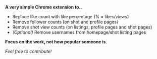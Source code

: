 **A very simple Chrome extension to..**

* Replace like count with like percentage (% = likes/views)
* Remove follower counts (on shot and profile pages)
* Remove shot view counts (on listings, profile pages and shot pages)
* *(Optional)* Remove usernames from homepage/shot listing pages

**Focus on the work, not how popular someone is.**

*Feel free to contribute!*

